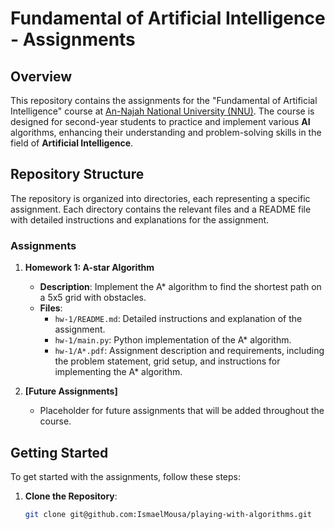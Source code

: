 # Fundamental of Artificial Intelligence - Assignments

## Overview

This repository contains the assignments for the "Fundamental of Artificial Intelligence" course at [An-Najah National
University (NNU)](https://www.najah.edu/en/#). The course is designed for second-year students to practice and implement
various **AI** algorithms,
enhancing their understanding and problem-solving skills in the field of **Artificial Intelligence**.

## Repository Structure

The repository is organized into directories, each representing a specific assignment. Each directory contains the
relevant files and a README file with detailed instructions and explanations for the assignment.

### Assignments

1. **Homework 1: A-star Algorithm**
    - **Description**: Implement the A* algorithm to find the shortest path on a 5x5 grid with obstacles.
    - **Files**:
        - `hw-1/README.md`: Detailed instructions and explanation of the assignment.
        - `hw-1/main.py`: Python implementation of the A* algorithm.
        - `hw-1/A*.pdf`: Assignment description and requirements, including the problem statement, grid setup, and
          instructions for implementing the A* algorithm.


2. **[Future Assignments]**
    - Placeholder for future assignments that will be added throughout the course.

## Getting Started

To get started with the assignments, follow these steps:

1. **Clone the Repository**:
    ```bash
    git clone git@github.com:IsmaelMousa/playing-with-algorithms.git
    ```